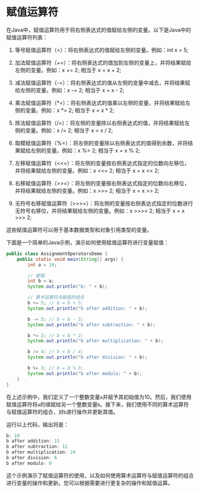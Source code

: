 # 赋值运算符

在Java中，赋值运算符用于将右侧表达式的值赋给左侧的变量。以下是Java中的赋值运算符列表：

1. 等号赋值运算符（=）：将右侧表达式的值赋给左侧的变量。例如：int x = 5;

2. 加法赋值运算符（+=）：将右侧表达式的值加到左侧的变量上，并将结果赋给左侧的变量。例如：x += 2; 相当于 x = x + 2;

3. 减法赋值运算符（-=）：将右侧表达式的值从左侧的变量中减去，并将结果赋给左侧的变量。例如：x -= 2; 相当于 x = x - 2;

4. 乘法赋值运算符（\*=）：将右侧表达式的值乘以左侧的变量，并将结果赋给左侧的变量。例如：x \*= 2; 相当于 x = x \* 2;

5. 除法赋值运算符（/=）：将左侧的变量除以右侧表达式的值，并将结果赋给左侧的变量。例如：x /= 2; 相当于 x = x / 2;

6. 取模赋值运算符（%=）：将左侧的变量除以右侧表达式的值得到余数，并将结果赋给左侧的变量。例如：x %= 2; 相当于 x = x % 2;

7. 左移赋值运算符（<<=）：将左侧的变量按右侧表达式指定的位数向左移位，并将结果赋给左侧的变量。例如：x <<= 2; 相当于 x = x << 2;

8. 右移赋值运算符（>>=）：将左侧的变量按右侧表达式指定的位数向右移位，并将结果赋给左侧的变量。例如：x >>= 2; 相当于 x = x >> 2;

9. 无符号右移赋值运算符（>>>=）：将左侧的变量按右侧表达式指定的位数进行无符号右移位，并将结果赋给左侧的变量。例如：x >>>= 2; 相当于 x = x >>> 2;

这些赋值运算符可以用于基本数据类型和对象引用类型的变量。

下面是一个简单的Java示例，演示如何使用赋值运算符进行变量赋值：

```java
public class AssignmentOperatorsDemo {
    public static void main(String[] args) {
        int a = 10;

        // 赋值
        int b = a;
        System.out.println("b: " + b);

        // 算术运算符与赋值的组合
        b += 5; // b = b + 5;
        System.out.println("b after addition: " + b);

        b -= 3; // b = b - 3;
        System.out.println("b after subtraction: " + b);

        b *= 2; // b = b * 2;
        System.out.println("b after multiplication: " + b);

        b /= 4; // b = b / 4;
        System.out.println("b after division: " + b);

        b %= 3; // b = b % 3;
        System.out.println("b after modulo: " + b);
    }
}
```

在上述示例中，我们定义了一个整数变量`a`并赋予其初始值为10。然后，我们使用赋值运算符将`a`的值赋给另一个整数变量`b`。接下来，我们使用不同的算术运算符与赋值运算符的组合，对`b`进行操作并更新其值。

运行以上代码，输出将是：

```java
b: 10
b after addition: 15
b after subtraction: 12
b after multiplication: 24
b after division: 6
b after modulo: 0
```

这个示例演示了赋值运算符的使用，以及如何使用算术运算符与赋值运算符的组合进行变量的操作和更新。您可以根据需要进行更复杂的操作和赋值运算。
